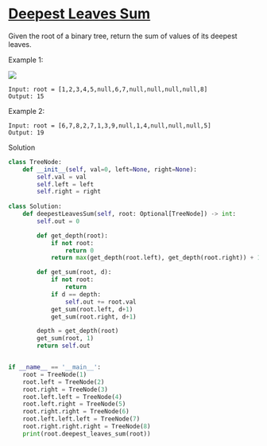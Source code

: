 # [Deepest Leaves Sum](https://leetcode.com/problems/deepest-leaves-sum/description/)

Given the root of a binary tree, return the sum of values of its deepest leaves.

Example 1:

![](https://assets.leetcode.com/uploads/2019/07/31/1483_ex1.png)

```
Input: root = [1,2,3,4,5,null,6,7,null,null,null,null,8]
Output: 15
```
Example 2:
```
Input: root = [6,7,8,2,7,1,3,9,null,1,4,null,null,null,5]
Output: 19
```
Solution
```python
class TreeNode:
    def __init__(self, val=0, left=None, right=None):
        self.val = val
        self.left = left
        self.right = right
        
class Solution:
    def deepestLeavesSum(self, root: Optional[TreeNode]) -> int:
        self.out = 0

        def get_depth(root):
            if not root:
                return 0
            return max(get_depth(root.left), get_depth(root.right)) + 1

        def get_sum(root, d):
            if not root:
                return
            if d == depth:
                self.out += root.val
            get_sum(root.left, d+1)
            get_sum(root.right, d+1)

        depth = get_depth(root)
        get_sum(root, 1)
        return self.out


if __name__ == '__main__':
    root = TreeNode(1)
    root.left = TreeNode(2)
    root.right = TreeNode(3)
    root.left.left = TreeNode(4)
    root.left.right = TreeNode(5)
    root.right.right = TreeNode(6)
    root.left.left.left = TreeNode(7)
    root.right.right.right = TreeNode(8)
    print(root.deepest_leaves_sum(root))
```